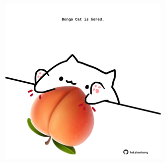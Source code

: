 <!-- built at 20/03/2022, 19:00:57 UTC -->
<p align="center">
  <img width="500" height="500" src="./ReadmeImage.svg">
</p>
